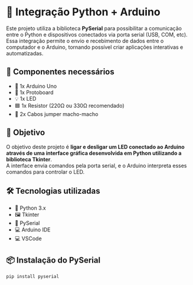 # 🤖 Integração Python + Arduino

Este projeto utiliza a biblioteca **PySerial** para possibilitar a comunicação entre o Python e dispositivos conectados via porta serial (USB, COM, etc). Essa integração permite o envio e recebimento de dados entre o computador e o Arduino, tornando possível criar aplicações interativas e automatizadas.

## 🧰 Componentes necessários

- 🔌 1x Arduino Uno  
- 🔧 1x Protoboard  
- 💡 1x LED  
- 🟦 1x Resistor (220Ω ou 330Ω recomendado)  
- 🔗 2x Cabos jumper macho-macho  

## 🎯 Objetivo

O objetivo deste projeto é **ligar e desligar um LED conectado ao Arduino através de uma interface gráfica desenvolvida em Python utilizando a biblioteca Tkinter**.  
A interface envia comandos pela porta serial, e o Arduino interpreta esses comandos para controlar o LED.

## 🛠️ Tecnologias utilizadas

- 🐍 Python 3.x  
- 🖼️ Tkinter  
- 🔌 PySerial  
- 💻 Arduino IDE
- 💻 VSCode

## 📦 Instalação do PySerial

```bash
pip install pyserial
